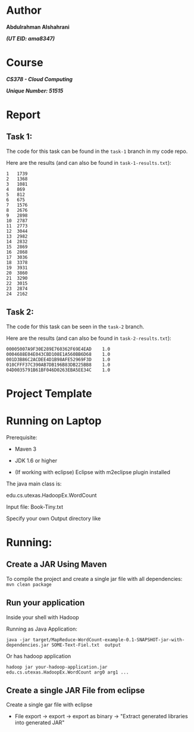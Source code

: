 # Author

**Abdulrahman Alshahrani**

**_(UT EID: ama8347)_**

# Course

**_CS378 - Cloud Computing_**

**_Unique Number: 51515_**

# Report

## Task 1:

The code for this task can be found in the `task-1` branch in my code repo.

Here are the results (and can also be found in `task-1-results.txt`):

```
1	1739
2	1368
3	1081
4	869
5	812
6	675
7	1576
8	2676
9	2898
10	2787
11	2773
12	3044
13	2982
14	2832
15	2869
16	2868
17	3036
18	3378
19	3931
20	3860
21	3290
22	3015
23	2874
24	2162
```

## Task 2:

The code for this task can be seen in the `task-2` branch.

Here are the results (and can also be found in `task-2-results.txt`):

```
00005007A9F30E289E760362F69E4EAD	1.0
0004688E04E043CBD108E1A560BB6D68	1.0
001D3B86C2ACDEE4D1B98AFE52969F3D	1.0
010CFFF37C390AB7DB196B83DB225BB8	1.0
04D0035791B61BF046D0263EBA5EE34C	1.0
```

# Project Template

# Running on Laptop

Prerequisite:

- Maven 3

- JDK 1.6 or higher

- (If working with eclipse) Eclipse with m2eclipse plugin installed

The java main class is:

edu.cs.utexas.HadoopEx.WordCount

Input file: Book-Tiny.txt

Specify your own Output directory like

# Running:

## Create a JAR Using Maven

To compile the project and create a single jar file with all dependencies:
`	mvn clean package `

## Run your application

Inside your shell with Hadoop

Running as Java Application:

`java -jar target/MapReduce-WordCount-example-0.1-SNAPSHOT-jar-with-dependencies.jar SOME-Text-Fiel.txt  output`

Or has hadoop application

`hadoop jar your-hadoop-application.jar edu.cs.utexas.HadoopEx.WordCount arg0 arg1 ... `

## Create a single JAR File from eclipse

Create a single gar file with eclipse

- File export -> export -> export as binary -> "Extract generated libraries into generated JAR"
